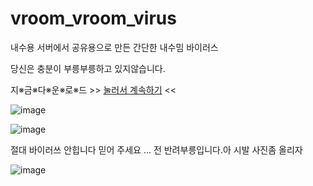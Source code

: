 ﻿# vroom_vroom_virus

내수용 서버에서 공유용으로 만든 간단한 내수밈 바이러스

당신은 충분이 부릉부릉하고 있지않습니다.

지※금※다※운※로※드 >> [눌러서 계속하기](https://github.com/snowman6-git/vroom_vroom_virus/releases/tag/a) <<

![image](https://github.com/user-attachments/assets/d4dad219-6cc0-4e36-8424-3734e2a10f83)

![image](https://github.com/user-attachments/assets/2b1c03aa-fd44-44e7-9d9b-ce69e6f87a22)

절대 바이러쓰 안힙니다 믿어 주세요 ... 전 반려부릉입니다.아 시발 사진좀 올리자

![image](https://github.com/user-attachments/assets/689a3992-d353-492b-b615-58f309e23c3c)
